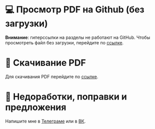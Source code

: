 # 💻 Просмотр PDF на Github (без загрузки)

**Внимание**: гиперссылки на разделы не работают на GitHub.
Чтобы просмотреть файл без загрузки, перейдите по [ссылке](https://github.com/danilshvalov/discrete-math/blob/main/math.pdf).

# 💾 Скачивание PDF

Для скачивания PDF перейдите по [ссылке](https://github.com/danilshvalov/discrete-math/raw/main/math.pdf).

# 🚧 Недоработки, поправки и предложения

Напишите мне в [Телеграме](https://t.me/danilshvalov) или в [ВК](https://vk.com/danilshvalov).
